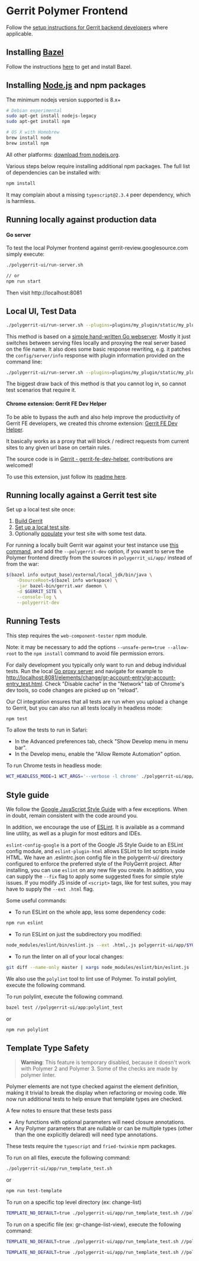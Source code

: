 # Gerrit Polymer Frontend

Follow the
[setup instructions for Gerrit backend developers](https://gerrit-review.googlesource.com/Documentation/dev-readme.html)
where applicable.

## Installing [Bazel](https://bazel.build/)

Follow the instructions
[here](https://gerrit-review.googlesource.com/Documentation/dev-bazel.html#_installation)
to get and install Bazel.

## Installing [Node.js](https://nodejs.org/en/download/) and npm packages

The minimum nodejs version supported is 8.x+

```sh
# Debian experimental
sudo apt-get install nodejs-legacy
sudo apt-get install npm

# OS X with Homebrew
brew install node
brew install npm
```

All other platforms:
[download from nodejs.org](https://nodejs.org/en/download/).

Various steps below require installing additional npm packages. The full list of
dependencies can be installed with:

```sh
npm install
```

It may complain about a missing `typescript@2.3.4` peer dependency, which is
harmless.

## Running locally against production data

#### Go server

To test the local Polymer frontend against gerrit-review.googlesource.com
simply execute:

```sh
./polygerrit-ui/run-server.sh

// or
npm run start
```

Then visit http://localhost:8081

## Local UI, Test Data

```sh
./polygerrit-ui/run-server.sh --plugins=plugins/my_plugin/static/my_plugin.js,plugins/my_plugin/static/my_plugin.html
```

This method is based on a
[simple hand-written Go webserver](https://gerrit.googlesource.com/gerrit/+/master/polygerrit-ui/server.go).
Mostly it just switches between serving files locally and proxying the real
server based on the file name. It also does some basic response rewriting, e.g.
it patches the `config/server/info` response with plugin information provided on
the command line:

```sh
./polygerrit-ui/run-server.sh --plugins=plugins/my_plugin/static/my_plugin.js,plugins/my_plugin/static/my_plugin.html
```

The biggest draw back of this method is that you cannot log in, so cannot test
scenarios that require it.

#### Chrome extension: Gerrit FE Dev Helper

To be able to bypass the auth and also help improve the productivity of Gerrit FE developers,
we created this chrome extension: [Gerrit FE Dev Helper](https://chrome.google.com/webstore/detail/gerrit-fe-dev-helper/jimgomcnodkialnpmienbomamgomglkd).

It basically works as a proxy that will block / redirect requests from current sites to any given url base on certain rules.

The source code is in [Gerrit - gerrit-fe-dev-helper](https://gerrit-review.googlesource.com/q/project:gerrit-fe-dev-helper), contributions are welcomed!

To use this extension, just follow its [readme here](https://gerrit.googlesource.com/gerrit-fe-dev-helper/+/master/README.md).

## Running locally against a Gerrit test site

Set up a local test site once:

1. [Build Gerrit](https://gerrit-review.googlesource.com/Documentation/dev-bazel.html#_gerrit_development_war_file)
2. [Set up a local test site](https://gerrit-review.googlesource.com/Documentation/dev-readme.html#init).
3. Optionally [populate](https://gerrit.googlesource.com/gerrit/+/master/contrib/populate-fixture-data.py) your test site with some test data.

For running a locally built Gerrit war against your test instance use
[this command](https://gerrit-review.googlesource.com/Documentation/dev-readme.html#run_daemon),
and add the `--polygerrit-dev` option, if you want to serve the Polymer frontend
directly from the sources in `polygerrit_ui/app/` instead of from the war:

```sh
$(bazel info output_base)/external/local_jdk/bin/java \
    -DsourceRoot=$(bazel info workspace) \
    -jar bazel-bin/gerrit.war daemon \
    -d $GERRIT_SITE \
    --console-log \
    --polygerrit-dev
```

## Running Tests

This step requires the `web-component-tester` npm module.

Note: it may be necessary to add the options `--unsafe-perm=true --allow-root`
to the `npm install` command to avoid file permission errors.

For daily development you typically only want to run and debug individual tests.
Run the local [Go proxy server](#go-server) and navigate for example to
<http://localhost:8081/elements/change/gr-account-entry/gr-account-entry_test.html>.
Check "Disable cache" in the "Network" tab of Chrome's dev tools, so code
changes are picked up on "reload".

Our CI integration ensures that all tests are run when you upload a change to
Gerrit, but you can also run all tests locally in headless mode:

```sh
npm test
```

To allow the tests to run in Safari:

* In the Advanced preferences tab, check "Show Develop menu in menu bar".
* In the Develop menu, enable the "Allow Remote Automation" option.

To run Chrome tests in headless mode:

```sh
WCT_HEADLESS_MODE=1 WCT_ARGS='--verbose -l chrome' ./polygerrit-ui/app/run_test.sh
```

## Style guide

We follow the [Google JavaScript Style Guide](https://google.github.io/styleguide/javascriptguide.xml)
with a few exceptions. When in doubt, remain consistent with the code around you.

In addition, we encourage the use of [ESLint](http://eslint.org/).
It is available as a command line utility, as well as a plugin for most editors
and IDEs.

`eslint-config-google` is a port of the Google JS Style Guide to an ESLint
config module, and `eslint-plugin-html` allows ESLint to lint scripts inside
HTML.
We have an .eslintrc.json config file in the polygerrit-ui/ directory configured
to enforce the preferred style of the PolyGerrit project.
After installing, you can use `eslint` on any new file you create.
In addition, you can supply the `--fix` flag to apply some suggested fixes for
simple style issues.
If you modify JS inside of `<script>` tags, like for test suites, you may have
to supply the `--ext .html` flag.

Some useful commands:

* To run ESLint on the whole app, less some dependency code:

```sh
npm run eslint
```

* To run ESLint on just the subdirectory you modified:

```sh
node_modules/eslint/bin/eslint.js --ext .html,.js polygerrit-ui/app/$YOUR_DIR_HERE
```

* To run the linter on all of your local changes:

```sh
git diff --name-only master | xargs node_modules/eslint/bin/eslint.js --ext .html,.js
```

We also use the `polylint` tool to lint use of Polymer. To install polylint,
execute the following command.

To run polylint, execute the following command.

```sh
bazel test //polygerrit-ui/app:polylint_test
```

or

```sh
npm run polylint
```

## Template Type Safety

> **Warning**: This feature is temporary disabled, because it doesn't work with Polymer 2 and Polymer 3.
Some of the checks are made by polymer linter.


Polymer elements are not type checked against the element definition, making it
trivial to break the display when refactoring or moving code. We now run
additional tests to help ensure that template types are checked.

A few notes to ensure that these tests pass
- Any functions with optional parameters will need closure annotations.
- Any Polymer parameters that are nullable or can be multiple types (other than
  the one explicitly delared) will need type annotations.

These tests require the `typescript` and `fried-twinkie` npm packages.

To run on all files, execute the following command:

```sh
./polygerrit-ui/app/run_template_test.sh
```

or

```sh
npm run test-template
```

To run on a specific top level directory (ex: change-list)
```sh
TEMPLATE_NO_DEFAULT=true ./polygerrit-ui/app/run_template_test.sh //polygerrit-ui/app:template_test_change-list
```

To run on a specific file (ex: gr-change-list-view), execute the following command:
```sh
TEMPLATE_NO_DEFAULT=true ./polygerrit-ui/app/run_template_test.sh //polygerrit-ui/app:template_test_<TOP_LEVEL_DIRECTORY> --test_arg=<VIEW_NAME>
```

```sh
TEMPLATE_NO_DEFAULT=true ./polygerrit-ui/app/run_template_test.sh //polygerrit-ui/app:template_test_change-list --test_arg=gr-change-list-view
```
